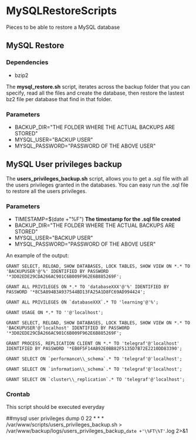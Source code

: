 # MySQLRestoreScripts
Pieces to be able to restore a MySQL database

## MySQL Restore

### Dependencies
* bzip2

The **mysql_restore.sh** script, iterates across the backup folder that you can specify, read all the files and create the database, then restore the lastest bz2 file per database that find in that folder. 

### Parameters
* BACKUP_DIR="THE FOLDER WHERE THE ACTUAL BACKUPS ARE STORED"
* MYSQL_USER="BACKUP USER"
* MYSQL_PASSWORD="PASSWORD OF THE ABOVE USER"



## MySQL User privileges backup

The **users_privileges_backup.sh** script, allows you to get a .sql file with all the users privileges granted in the databases.
You can easy run the .sql file to restore all the users privileges.

### Parameters
* TIMESTAMP=$(date +"%F") **The timestamp for the .sql file created**
* BACKUP_DIR="THE FOLDER WHERE THE ACTUAL BACKUPS ARE STORED"
* MYSQL_USER="BACKUP USER"
* MYSQL_PASSWORD="PASSWORD OF THE ABOVE USER"

An example of the output:

``GRANT SELECT, RELOAD, SHOW DATABASES, LOCK TABLES, SHOW VIEW ON *.* TO 'BACKUPUSER'@'%' IDENTIFIED BY PASSWORD '*3D02EDE29CDA266AC901C6B009F962E6B885269F';``

``GRANT ALL PRIVILEGES ON *.* TO 'databaseXXX'@'%' IDENTIFIED BY PASSWORD '*8C5A894B3A937544BD13FA25A1D8FC69AD994424';``

``GRANT ALL PRIVILEGES ON `databaseXXX`.* TO 'learning'@'%';``

``GRANT USAGE ON *.* TO ''@'localhost';``

``GRANT SELECT, RELOAD, SHOW DATABASES, LOCK TABLES, SHOW VIEW ON *.* TO 'BACKUPUSER'@'localhost' IDENTIFIED BY PASSWORD '*3D02EDE29CDA266AC901C6B009F962E6B885269F';``

``GRANT PROCESS, REPLICATION CLIENT ON *.* TO 'telegraf'@'localhost' IDENTIFIED BY PASSWORD '*EB0F5F14AB92E0BB82F5135D7B72E2210DD83390';``

``GRANT SELECT ON `performance\\_schema`.* TO 'telegraf'@'localhost';``

``GRANT SELECT ON `information\\_schema`.* TO 'telegraf'@'localhost';``

``GRANT SELECT ON `cluster\\_replication`.* TO 'telegraf'@'localhost';``


### Crontab
This script should be executed everyday

##mysql user privileges dump
0 22 * * * /var/www/scripts/users_privileges_backup.sh > /var/www/backup/logs/users_privileges_backup_`date +'\%FT\%T'`.log 2>&1
